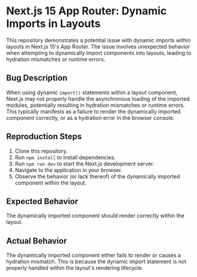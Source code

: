 # Next.js 15 App Router: Dynamic Imports in Layouts

This repository demonstrates a potential issue with dynamic imports within layouts in Next.js 15's App Router.  The issue involves unexpected behavior when attempting to dynamically import components into layouts, leading to hydration mismatches or runtime errors.

## Bug Description

When using dynamic `import()` statements within a layout component,  Next.js may not properly handle the asynchronous loading of the imported modules, potentially resulting in hydration mismatches or runtime errors. This typically manifests as a failure to render the dynamically imported component correctly, or as a hydration error in the browser console.

## Reproduction Steps

1. Clone this repository.
2. Run `npm install` to install dependencies.
3. Run `npm run dev` to start the Next.js development server.
4. Navigate to the application in your browser.
5. Observe the behavior (or lack thereof) of the dynamically imported component within the layout.

## Expected Behavior

The dynamically imported component should render correctly within the layout. 

## Actual Behavior

The dynamically imported component either fails to render or causes a hydration mismatch. This is because the dynamic import statement is not properly handled within the layout's rendering lifecycle. 
